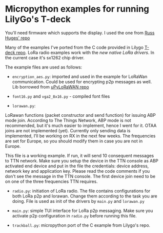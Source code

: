 # Micropython examples for running LilyGo's T-deck

You'll need firmware which supports the display. I used the one from [Russ Huges' repo](https://github.com/russhughes/st7789_mpy/tree/master/firmware/GENERIC_S3_SPIRAM_OCT)

Many of the examples I've ported from the C code provided in Lilygo [T-deck repo](https://github.com/Xinyuan-LilyGO/T-Deck). LoRa radio examples work with the *new native LoRa drivers*. In the current case it's sx1262 chip driver.

The example files are used as follows:

- `encryption_aes.py`: imported and used in the example for LoRaWan communication. Could be used for encrypting p2p messages as well. Lib borrowed from [uPyLoRaWAN repo](https://github.com/lemariva/uPyLoRaWAN/tree/LoRaWAN)

- `font16.py` and `vga2_8x16.py` - compiled font files

- `lorawan.py`:

LoRawan functions (packet constructor and send function) for issuing ABP mode join. According to The Things Network, ABP mode is not recommended, but it's much easier to implement, hence I went for it. OTAA joins are not implemented (yet). Currently only sending data is implemented, I'll be working on RX in the next few weeks. The frequencies are set for Europe, so you should modify them in case you are not in Europe.

This file is a working example. If run, it will send 10 consequent messages to TTN network. Make sure you setup the device in the TTN console as ABP activated end device and put in the file the credentials: device address, network key and application key. Please read the code comments if you don't see the message in the TTN console. The first device join need to be on one of the three frequencies TTN requires.

- `radio.py`: initiation of  LoRa radio. The file contains configurations for both LoRa p2p and lorawan. Change them according to the task you are doing. File is used as init of the drivers by `main.py` and `lorawan.py`

- `main.py`: simple TUI interface for LoRa p2p messaging. Make sure you activate p2p configuration in `radio.py` before running this file.

- `trackball.py`: micropython port of the C example from Lilygo's repo.

